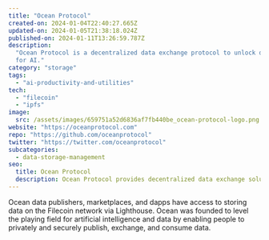 ```yaml
---
title: "Ocean Protocol"
created-on: 2024-01-04T22:40:27.665Z
updated-on: 2024-01-05T21:38:18.024Z
published-on: 2024-01-11T13:26:59.787Z
description:
  "Ocean Protocol is a decentralized data exchange protocol to unlock data
  for AI."
category: "storage"
tags:
  - "ai-productivity-and-utilities"
tech:
  - "filecoin"
  - "ipfs"
image:
  src: /assets/images/659751a52d6836af7fb440be_ocean-protocol-logo.png
website: "https://oceanprotocol.com"
repo: "https://github.com/oceanprotocol"
twitter: "https://twitter.com/oceanprotocol"
subcategories:
  - data-storage-management
seo:
  title: Ocean Protocol
  description: Ocean Protocol provides decentralized data exchange solutions.
---
```


Ocean data publishers, marketplaces, and dapps have access to storing data on the Filecoin network via Lighthouse. Ocean was founded to level the playing field for artificial intelligence and data by enabling people to privately and securely publish, exchange, and consume data.
